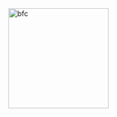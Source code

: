 

<img src="https://user-images.githubusercontent.com/45973908/113966084-0babf300-9861-11eb-8dd9-3b2b63753675.png" width="200"  alt="bfc"/>
